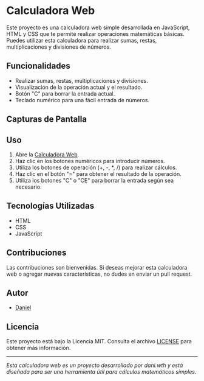 # Calculadora Web

Este proyecto es una calculadora web simple desarrollada en JavaScript, HTML y CSS que te permite realizar operaciones matemáticas básicas. Puedes utilizar esta calculadora para realizar sumas, restas, multiplicaciones y divisiones de números.

## Funcionalidades

- Realizar sumas, restas, multiplicaciones y divisiones.
- Visualización de la operación actual y el resultado.
- Botón "C" para borrar la entrada actual.
- Teclado numérico para una fácil entrada de números.

## Capturas de Pantalla



## Uso

1. Abre la [Calculadora Web](https://daniwth.me/calculator).
2. Haz clic en los botones numéricos para introducir números.
3. Utiliza los botones de operación (+, -, *, /) para realizar cálculos.
4. Haz clic en el botón "=" para obtener el resultado de la operación.
5. Utiliza los botones "C" o "CE" para borrar la entrada según sea necesario.

## Tecnologías Utilizadas

- HTML
- CSS
- JavaScript

## Contribuciones

Las contribuciones son bienvenidas. Si deseas mejorar esta calculadora web o agregar nuevas características, no dudes en enviar un pull request.

## Autor

- [Daniel](https://github.com/daniwth)

## Licencia

Este proyecto está bajo la Licencia MIT. Consulta el archivo [LICENSE](LICENSE) para obtener más información.

---

*Esta calculadora web es un proyecto desarrollado por dani.wth y está diseñada para ser una herramienta útil para cálculos matemáticos simples.*

